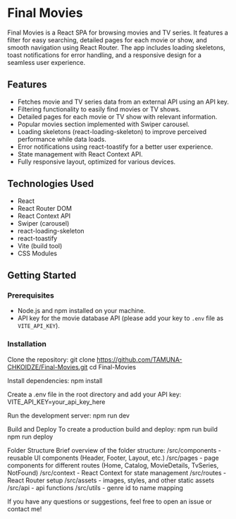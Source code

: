# Final Movies

Final Movies is a React SPA for browsing movies and TV series. It features a filter for easy searching, detailed pages for each movie or show, and smooth navigation using React Router. The app includes loading skeletons, toast notifications for error handling, and a responsive design for a seamless user experience.

## Features

- Fetches movie and TV series data from an external API using an API key.
- Filtering functionality to easily find movies or TV shows.
- Detailed pages for each movie or TV show with relevant information.
- Popular movies section implemented with Swiper carousel.
- Loading skeletons (react-loading-skeleton) to improve perceived performance while data loads.
- Error notifications using react-toastify for a better user experience.
- State management with React Context API.
- Fully responsive layout, optimized for various devices.

## Technologies Used

- React
- React Router DOM
- React Context API
- Swiper (carousel)
- react-loading-skeleton
- react-toastify
- Vite (build tool)
- CSS Modules

## Getting Started

### Prerequisites

- Node.js and npm installed on your machine.
- API key for the movie database API (please add your key to `.env` file as `VITE_API_KEY`).

### Installation

Clone the repository:
git clone https://github.com/TAMUNA-CHKOIDZE/Final-Movies.git
cd Final-Movies

Install dependencies:
npm install

Create a .env file in the root directory and add your API key:
VITE_API_KEY=your_api_key_here

Run the development server:
npm run dev

Build and Deploy
To create a production build and deploy:
npm run build
npm run deploy

Folder Structure
Brief overview of the folder structure:
/src/components - reusable UI components (Header, Footer, Layout, etc.)
/src/pages - page components for different routes (Home, Catalog, MovieDetails, TvSeries, NotFound)
/src/context - React Context for state management
/src/routes - React Router setup
/src/assets - images, styles, and other static assets
/src/api - api functions
/src/utils - genre id to name mapping


If you have any questions or suggestions, feel free to open an issue or contact me!